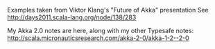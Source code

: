 Examples taken from Viktor Klang's "Future of Akka" presentation
See http://days2011.scala-lang.org/node/138/283

My Akka 2.0 notes are here, along with my other Typesafe notes:
http://scala.micronauticsresearch.com/akka-2-0/akka-1-2--2-0